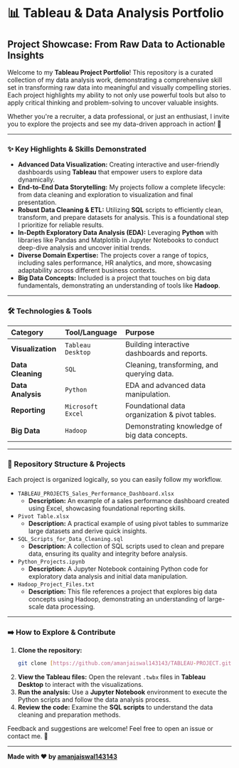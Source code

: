 # 📊 Tableau & Data Analysis Portfolio

## Project Showcase: From Raw Data to Actionable Insights

Welcome to my **Tableau Project Portfolio**! This repository is a curated collection of my data analysis work, demonstrating a comprehensive skill set in transforming raw data into meaningful and visually compelling stories. Each project highlights my ability to not only use powerful tools but also to apply critical thinking and problem-solving to uncover valuable insights.

Whether you're a recruiter, a data professional, or just an enthusiast, I invite you to explore the projects and see my data-driven approach in action! 🚀

---

### ✨ Key Highlights & Skills Demonstrated

* **Advanced Data Visualization:** Creating interactive and user-friendly dashboards using **Tableau** that empower users to explore data dynamically.
* **End-to-End Data Storytelling:** My projects follow a complete lifecycle: from data cleaning and exploration to visualization and final presentation.
* **Robust Data Cleaning & ETL:** Utilizing **SQL** scripts to efficiently clean, transform, and prepare datasets for analysis. This is a foundational step I prioritize for reliable results.
* **In-Depth Exploratory Data Analysis (EDA):** Leveraging **Python** with libraries like Pandas and Matplotlib in Jupyter Notebooks to conduct deep-dive analysis and uncover initial trends.
* **Diverse Domain Expertise:** The projects cover a range of topics, including sales performance, HR analytics, and more, showcasing adaptability across different business contexts.
* **Big Data Concepts:** Included is a project that touches on big data fundamentals, demonstrating an understanding of tools like **Hadoop**.

---

### 🛠️ Technologies & Tools

| Category            | Tool/Language      | Purpose                                     |
| :------------------ | :----------------- | :------------------------------------------ |
| **Visualization** | `Tableau Desktop`    | Building interactive dashboards and reports. |
| **Data Cleaning** | `SQL`              | Cleaning, transforming, and querying data.    |
| **Data Analysis** | `Python`           | EDA and advanced data manipulation.         |
| **Reporting** | `Microsoft Excel`  | Foundational data organization & pivot tables.|
| **Big Data** | `Hadoop`           | Demonstrating knowledge of big data concepts.  |

---

### 📂 Repository Structure & Projects

Each project is organized logically, so you can easily follow my workflow.

* `TABLEAU_PROJECTS_Sales_Performance_Dashboard.xlsx`
    * **Description:** An example of a sales performance dashboard created using Excel, showcasing foundational reporting skills.
* `Pivot Table.xlsx`
    * **Description:** A practical example of using pivot tables to summarize large datasets and derive quick insights.
* `SQL_Scripts_for_Data_Cleaning.sql`
    * **Description:** A collection of SQL scripts used to clean and prepare data, ensuring its quality and integrity before analysis.
* `Python_Projects.ipynb`
    * **Description:** A Jupyter Notebook containing Python code for exploratory data analysis and initial data manipulation.
* `Hadoop_Project_Files.txt`
    * **Description:** This file references a project that explores big data concepts using Hadoop, demonstrating an understanding of large-scale data processing.

---

### ➡️ How to Explore & Contribute

1.  **Clone the repository:**
    ```bash
    git clone [https://github.com/amanjaiswal143143/TABLEAU-PROJECT.git](https://github.com/amanjaiswal143143/TABLEAU-PROJECT.git)
    ```
2.  **View the Tableau files:** Open the relevant `.twbx` files in **Tableau Desktop** to interact with the visualizations.
3.  **Run the analysis:** Use a **Jupyter Notebook** environment to execute the Python scripts and follow the data analysis process.
4.  **Review the code:** Examine the **SQL scripts** to understand the data cleaning and preparation methods.

Feedback and suggestions are welcome! Feel free to open an issue or contact me. 🤝

---

**Made with ❤️ by [amanjaiswal143143](https://github.com/amanjaiswal143143)**
